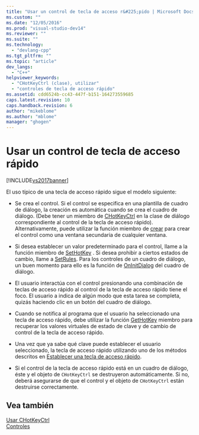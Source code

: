 ```yaml
---
title: "Usar un control de tecla de acceso r&#225;pido | Microsoft Docs"
ms.custom: ""
ms.date: "12/05/2016"
ms.prod: "visual-studio-dev14"
ms.reviewer: ""
ms.suite: ""
ms.technology: 
  - "devlang-cpp"
ms.tgt_pltfrm: ""
ms.topic: "article"
dev_langs: 
  - "C++"
helpviewer_keywords: 
  - "CHotKeyCtrl (clase), utilizar"
  - "controles de tecla de acceso rápido"
ms.assetid: cdd6524b-cc43-447f-b151-164273559685
caps.latest.revision: 10
caps.handback.revision: 6
author: "mikeblome"
ms.author: "mblome"
manager: "ghogen"
---
```

# Usar un control de tecla de acceso r&#225;pido
[!INCLUDE[vs2017banner](../assembler/inline/includes/vs2017banner.md)]

El uso típico de una tecla de acceso rápido sigue el modelo siguiente:  
  
-   Se crea el control.  Si el control se especifica en una plantilla de cuadro de diálogo, la creación es automática cuando se crea el cuadro de diálogo. \(Debe tener un miembro de [CHotKeyCtrl](../mfc/reference/chotkeyctrl-class.md) en la clase de diálogo correspondiente al control de la tecla de acceso rápido\). Alternativamente, puede utilizar la función miembro de [crear](../Topic/CHotKeyCtrl::Create.md) para crear el control como una ventana secundaria de cualquier ventana.  
  
-   Si desea establecer un valor predeterminado para el control, llame a la función miembro de [SetHotKey](../Topic/CHotKeyCtrl::SetHotKey.md) .  Si desea prohibir a ciertos estados de cambio, llame a [SetRules](../Topic/CHotKeyCtrl::SetRules.md).  Para los controles de un cuadro de diálogo, un buen momento para ello es la función de [OnInitDialog](../Topic/CDialog::OnInitDialog.md) del cuadro de diálogo.  
  
-   El usuario interactúa con el control presionando una combinación de teclas de acceso rápido al control de la tecla de acceso rápido tiene el foco.  El usuario a indica de algún modo que esta tarea se completa, quizás haciendo clic en un botón del cuadro de diálogo.  
  
-   Cuando se notifica al programa que el usuario ha seleccionado una tecla de acceso rápido, debe utilizar la función [GetHotKey](../Topic/CHotKeyCtrl::GetHotKey.md) miembro para recuperar los valores virtuales de estado de clave y de cambio de control de la tecla de acceso rápido.  
  
-   Una vez que ya sabe qué clave puede establecer el usuario seleccionado, la tecla de acceso rápido utilizando uno de los métodos descritos en [Establecer una tecla de acceso rápido](../mfc/setting-a-hot-key.md).  
  
-   Si el control de la tecla de acceso rápido está en un cuadro de diálogo, éste y el objeto de `CHotKeyCtrl` se destruyeron automáticamente.  Si no, deberá asegurarse de que el control y el objeto de `CHotKeyCtrl` están destruirse correctamente.  
  
## Vea también  
 [Usar CHotKeyCtrl](../mfc/using-chotkeyctrl.md)   
 [Controles](../mfc/controls-mfc.md)